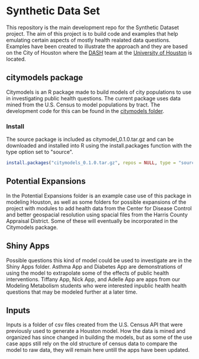 # Synthetic Data Set

This repository is the main development repo for the Synthetic Dataset project. The aim of this project is to build code and examples that help emulating certain aspects of mostly health realated data questions. Examples have been created to illustrate the approach and they are based on the City of Houston where the [DASH](http://dash.hnet.uh.edu/DASH/) team at the [University of Houston](http://www.uh.edu/) is located. 

## citymodels package

Citymodels is an R package made to build models of city populations to use in investigating public health questions. The current package uses data mined from the U.S. Census to model populations by tract. The development code for this can be found in the [citymodels folder](https://github.com/DataAnalyticsinStudentHands/SyntheticDataSet/tree/master/citymodels). 

### Install

The source package is included as citymodel_0.1.0.tar.gz and can be downloaded and installed into R using the install.packages function with the type option set to "source". 

```R
install.packages("citymodels_0.1.0.tar.gz", repos = NULL, type = "source")
```
## Potential Expansions

In the Potential Expansions folder is an example case use of this package in modeling Houston, as well as some folders for possible expansions of the project with modules to add health data from the Center for Disease Control and better geospacial resolution using spacial files from the Harris County Appraisal District. Some of these will eventually be incorporated in the Citymodels package.

## Shiny Apps
Possible questions this kind of model could be used to investigate are in the Shiny Apps folder. Asthma App and Diabetes App are demonstrations of using the model to extrapolate some of the effects of public health interventions. Tiffany App, Nick App, and Adelle App are apps from our Modeling Metabolism students who were interested inpublic health health questions that may be modeled further at a later time.

## Inputs
Inputs is a folder of csv files created from the U.S. Census API that were previously used to generate a Houston model. How the data is mined and organized has since changed in building the models, but as some of the use case apps still rely on the old structure of census data to compare the model to raw data, they will remain here untill the apps have been updated.
